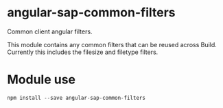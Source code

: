 angular-sap-common-filters
==========================

Common client angular filters.

This module contains any common filters that can be reused across Build. Currently this includes the filesize and filetype filters.

Module use
=============================

````
npm install --save angular-sap-common-filters
````
